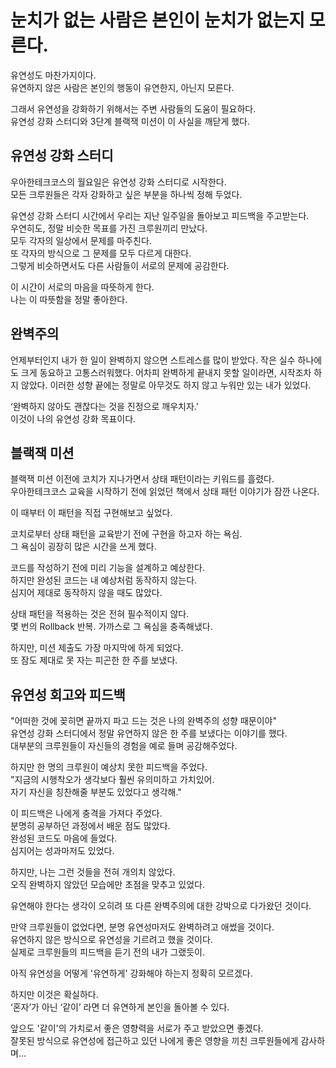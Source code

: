 # 눈치가 없는 사람은 본인이 눈치가 없는지 모른다.
유연성도 마찬가지이다.  
유연하지 않은 사람은 본인의 행동이 유연한지, 아닌지 모른다.

그래서 유연성을 강화하기 위해서는 주변 사람들의 도움이 필요하다.  
유연성 강화 스터디와 3단계 블랙잭 미션이 이 사실을 깨닫게 했다.

## 유연성 강화 스터디
우아한테크코스의 월요일은 유연성 강화 스터디로 시작한다.  
모든 크루원들은 각자 강화하고 싶은 부분을 하나씩 정해 두었다.

유연성 강화 스터디 시간에서 우리는 지난 일주일을 돌아보고 피드백을 주고받는다.  
우연히도, 정말 비슷한 목표를 가진 크루원끼리 만났다.  
모두 각자의 일상에서 문제를 마주친다.  
또 각자의 방식으로 그 문제를 모두 다르게 대한다.  
그렇게 비슷하면서도 다른 사람들이 서로의 문제에 공감한다.  

이 시간이 서로의 마음을 따뜻하게 한다.  
나는 이 따뜻함을 정말 좋아한다.

## 완벽주의
언제부터인지 내가 한 일이 완벽하지 않으면 스트레스를 많이 받았다.
작은 실수 하나에도 크게 동요하고 고통스러워했다.
어차피 완벽하게 끝내지 못할 일이라면, 시작조차 하지 않았다.
이러한 성향 끝에는 정말로 아무것도 하지 않고 누워만 있는 내가 있었다.

‘완벽하지 않아도 괜찮다는 것을 진정으로 깨우치자.’  
이것이 나의 유연성 강화 목표이다.

## 블랙잭 미션
블랙잭 미션 이전에 코치가 지나가면서 상태 패턴이라는 키워드를 흘렸다.  
우아한테크코스 교육을 시작하기 전에 읽었던 책에서 상태 패턴 이야기가 잠깐 나온다. 

이 때부터 이 패턴을 직접 구현해보고 싶었다.

코치로부터 상태 패턴을 교육받기 전에 구현을 하고자 하는 욕심.  
그 욕심이 굉장히 많은 시간을 쓰게 했다.  

코드를 작성하기 전에 미리 기능을 설계하고 예상한다.  
하지만 완성된 코드는 내 예상처럼 동작하지 않는다.  
심지어 제대로 동작하지 않을 때도 많았다.  

상태 패턴을 적용하는 것은 전혀 필수적이지 않다.  
몇 번의 Rollback 반복. 가까스로 그 욕심을 충족해냈다.  

하지만, 미션 제출도 가장 마지막에 하게 되었다.  
또 잠도 제대로 못 자는 피곤한 한 주를 보냈다.

## 유연성 회고와 피드백
"어떠한 것에 꽂히면 끝까지 파고 드는 것은 나의 완벽주의 성향 때문이야"  
유연성 강화 스터디에서 정말 유연하지 않은 한 주를 보냈다는 이야기를 했다.  
대부분의 크루원들이 자신들의 경험을 예로 들며 공감해주었다.

하지만 한 명의 크루원이 예상치 못한 피드백을 주었다.  
"지금의 시행착오가 생각보다 훨씬 유의미하고 가치있어.  
자기 자신을 칭찬해줄 부분도 있었다고 생각해."  

이 피드백은 나에게 충격을 가져다 주었다.  
분명히 공부하던 과정에서 배운 점도 많았다.  
완성된 코드도 마음에 들었다.  
심지어는 성과마저도 있었다.

하지만, 나는 그런 것들을 전혀 개의치 않았다.  
오직 완벽하지 않았던 모습에만 초점을 맞추고 있었다.  

유연해야 한다는 생각이 오히려 또 다른 완벽주의에 대한 강박으로 다가왔던 것이다.


만약 크루원들이 없었다면, 분명 유연성마저도 완벽하려고 애썼을 것이다.  
유연하지 않은 방식으로 유연성을 기르려고 했을 것이다.  
실제로 크루원들의 피드백을 듣기 전의 내가 그랬듯이.  

아직 유연성을 어떻게 '유연하게' 강화해야 하는지 정확히 모르겠다.

하지만 이것은 확실하다.  
‘혼자’가 아닌 ‘같이’ 라면 더 유연하게 본인을 돌아볼 수 있다.

앞으도 '같이'의 가치로서 좋은 영향력을 서로가 주고 받았으면 좋겠다.  
잘못된 방식으로 유연성에 접근하고 있던 나에게 좋은 영향을 끼친 크루원들에게 감사하며...